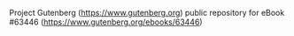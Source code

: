 Project Gutenberg (https://www.gutenberg.org) public repository for
eBook #63446 (https://www.gutenberg.org/ebooks/63446)
